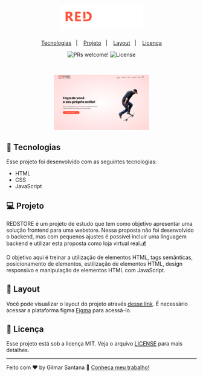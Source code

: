 <h1 align="center">
  <img alt="RedStore" title="RedStore" src="https://raw.githubusercontent.com/gilrsantana/RedStore/main/Img/logo-white.png" width="220px" />
</h1>

<p align="center">
  <a href="#-tecnologias">Tecnologias</a>&nbsp;&nbsp;&nbsp;|&nbsp;&nbsp;&nbsp;
  <a href="#-projeto">Projeto</a>&nbsp;&nbsp;&nbsp;|&nbsp;&nbsp;&nbsp;
  <a href="#-layout">Layout</a>&nbsp;&nbsp;&nbsp;|&nbsp;&nbsp;&nbsp;
  <a href="#memo-licença">Licença</a>
</p>

<p align="center">
 <img src="https://img.shields.io/static/v1?label=PRs&message=welcome&color=49AA26&labelColor=000000" alt="PRs welcome!" />

  <img alt="License" src="https://img.shields.io/static/v1?label=license&message=MIT&color=49AA26&labelColor=000000">
</p>

<br>

<p align="center">
  <img alt="redstore" src="https://raw.githubusercontent.com/gilrsantana/RedStore/main/Web_Redstore.png" width="50%">
</p>

## 🚀 Tecnologias

Esse projeto foi desenvolvido com as seguintes tecnologias:

- HTML
- CSS
- JavaScript


## 💻 Projeto

REDSTORE é um projeto de estudo que tem como objetivo apresentar uma solução frontend para uma webstore. Nessa proposta não foi desenvolvido o backend, mas com pequenos ajustes é possível incluir uma linguagem backend e utilizar esta proposta como loja virtual real.💰

O objetivo aqui é treinar a utilização de elementos HTML, tags semânticas, posicionamento de elementos, estilização de elementos HTML, design responsivo e manipulação de elementos HTML com JavaScript.

## 🔖 Layout

Você pode visualizar o layout do projeto através [desse link](https://www.figma.com/file/LZrlSj3vy2JMTCpJe5BKuS/WebStore?node-id=0%3A1). É necessário acessar a plataforma figma [Figma](https://figma.com) para acessá-lo.

## :memo: Licença

Esse projeto está sob a licença MIT. Veja o arquivo [LICENSE](.github/LICENSE.md) para mais detalhes.

---

Feito com ♥ by Gilmar Santana :wave: [Conheça meu trabalho!](http://www.gilmarsantana.com)
